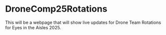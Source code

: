 # DroneComp25Rotations
This will be a webpage that will show live updates for Drone Team Rotations for Eyes in the Aisles 2025.
